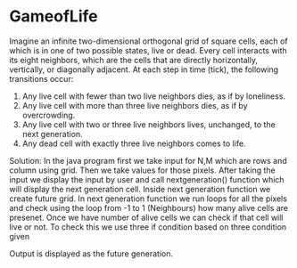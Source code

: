 # GameofLife

Imagine an infinite two-dimensional orthogonal grid of square cells, each of which is in one of two
possible states, live or dead. Every cell interacts with its eight neighbors, which are the cells that are
directly horizontally, vertically, or diagonally adjacent.
At each step in time (tick), the following transitions occur:
1. Any live cell with fewer than two live neighbors dies, as if by loneliness.
2. Any live cell with more than three live neighbors dies, as if by overcrowding.
3. Any live cell with two or three live neighbors lives, unchanged, to the next generation.
4. Any dead cell with exactly three live neighbors comes to life.

Solution:
In the java program first we take input for N,M which are rows and column using grid. Then we take values for those pixels.
After taking the input we display the input by user and call nextgeneration() function which will display the next generation cell.
Inside next generation function we create future grid.
In next generation function we run loops for all the pixels and check using the loop from -1 to 1 (Neighbours) how many alive cells are presenet.
Once we have number of alive cells we can check if that cell will live or not.
To check this we use three if condition based on three condition given

Output is displayed as the future generation.
